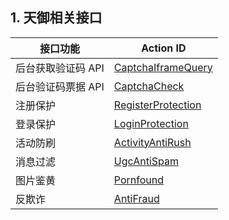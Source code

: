 ## 1. 天御相关接口
接口功能 | Action ID
---|--- 
后台获取验证码 API | [CaptchaIframeQuery](/document/product/295/6620)
后台验证码票据 API | [CaptchaCheck](/doc/api/254/6706)
注册保护 | [RegisterProtection](/doc/api/254/2905)
登录保护 | [ LoginProtection](/doc/api/254/2906)
活动防刷 | [ActivityAntiRush](/doc/api/254/2908)
消息过滤 | [UgcAntiSpam](/doc/api/254/2910)
图片鉴黄 | [Pornfound](/doc/api/254/2914)
反欺诈 | [AntiFraud](/doc/api/254/6418)
